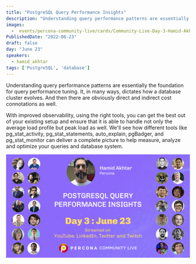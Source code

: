 ```yaml
---
title: "PostgreSQL Query Performance Insights"
description: "Understanding query performance patterns are essentially the foundation for query performance tuning"
images:
  -  events/percona-community-live/cards/Community-Live-Day-3-Hamid-Akhtar.jpg
PublishedDate: "2022-06-23"
draft: false
day: "June 23"
speakers:
  - hamid_akhtar
tags: ['PostgreSQL', 'database']
---
```


Understanding query performance patterns are essentially the foundation for query performance tuning. It, in many ways, dictates how a database cluster evolves. And then there are obviously direct and indirect cost connotations as well.

With improved observability, using the right tools, you can get the best out of your existing setup and ensure that it is able to handle not only the average load profile but peak load as well. We'll see how different tools like pg_stat_activity, pg_stat_statements, auto_explain, pgBadger, and pg_stat_monitor can deliver a complete picture to help measure, analyze and optimize your queries and database system.


![PostgreSQL Query Performance Insights](events/percona-community-live/cards/Community-Live-Day-3-Hamid-Akhtar.jpg)